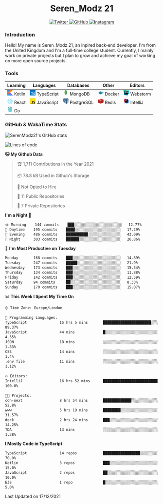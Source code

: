 <div align="center">
  <h1>Seren_Modz 21</h1>
  <a href="https://twitter.com/SerenModz21">
    <img alt="Twitter" src="https://img.shields.io/badge/twitter%20-%231DA1F2.svg?&style=for-the-badge&logo=Twitter&logoColor=white">
  </a>
  <a href="https://github.com/SerenModz21">
    <img alt="GitHub" src="https://img.shields.io/badge/github%20-%23121011.svg?&style=for-the-badge&logo=github&logoColor=white">
  </a>
  <a href="https://www.instagram.com/serenmodz21">
    <img alt="Instagram" src="https://img.shields.io/badge/instagram%20-%23E4405F.svg?&style=for-the-badge&logo=Instagram&logoColor=white">
  </a>
</div>

### Introduction

Hello! My name is Seren_Modz 21, an inpired back-end developer. I'm from the United Kingdom and I'm a full-time college student. Currently, I mainly work on private projects but I plan to grow and achieve my goal of working on more open source projects. 

### Tools

 **Learning**                                        | **Languages**                                               | **Databases**                                               | **Other**                                           | **Editors**                                                  
-----------------------------------------------------|-------------------------------------------------------------|-------------------------------------------------------------|-----------------------------------------------------|--------------------------------------------------------------
 <img width="19px" src="./assets/kotlin.svg"> Kotlin | <img width="19px" src="./assets/typescript.svg"> TypeScript | <img width="19px" src="./assets/mongodb.svg"> MongoDB       | <img width="19px" src="./assets/docker.svg"> Docker | <img width="19px" src="./assets/webstorm.svg"> Webstorm      
 <img width="19px" src="./assets/react.svg"> React   | <img width="19px" src="./assets/javascript.svg"> JavaScript | <img width="19px" src="./assets/postgresql.svg"> PostgreSQL | <img width="19px" src="./assets/redis.svg"> Redis   | <img width="19px" src="./assets/intellij-idea.svg"> IntelliJ
 <img width="19px" src="./assets/go.svg"> Go         |                                                             |                                                             |                                                     |                                                                                                               

### GitHub & WakaTime Stats

![SerenModz21's GitHub stats](https://github-readme-stats.vercel.app/api?username=SerenModz21&show_icons=true&theme=dark)

<!--START_SECTION:waka-->
![Lines of code](https://img.shields.io/badge/From%20Hello%20World%20I%27ve%20Written-48436%20lines%20of%20code-blue)

**🐱 My Github Data** 

> 🏆 1,711 Contributions in the Year 2021
 > 
> 📦 78.8 kB Used in Github's Storage 
 > 
> 🚫 Not Opted to Hire
 > 
> 📜 11 Public Repositories 
 > 
> 🔑 7 Private Repositories  
 > 
**I'm a Night 🦉** 

```text
🌞 Morning    144 commits    ███░░░░░░░░░░░░░░░░░░░░░░   12.77% 
🌆 Daytime    195 commits    ████░░░░░░░░░░░░░░░░░░░░░   17.29% 
🌃 Evening    486 commits    ██████████░░░░░░░░░░░░░░░   43.09% 
🌙 Night      303 commits    ██████░░░░░░░░░░░░░░░░░░░   26.86%

```
📅 **I'm Most Productive on Tuesday** 

```text
Monday       168 commits    ███░░░░░░░░░░░░░░░░░░░░░░   14.89% 
Tuesday      247 commits    █████░░░░░░░░░░░░░░░░░░░░   21.9% 
Wednesday    173 commits    ███░░░░░░░░░░░░░░░░░░░░░░   15.34% 
Thursday     134 commits    ███░░░░░░░░░░░░░░░░░░░░░░   11.88% 
Friday       142 commits    ███░░░░░░░░░░░░░░░░░░░░░░   12.59% 
Saturday     94 commits     ██░░░░░░░░░░░░░░░░░░░░░░░   8.33% 
Sunday       170 commits    ███░░░░░░░░░░░░░░░░░░░░░░   15.07%

```


📊 **This Week I Spent My Time On** 

```text
⌚︎ Time Zone: Europe/London

💬 Programming Languages: 
TypeScript               15 hrs 5 mins       ██████████████████████░░░   89.37% 
JavaScript               44 mins             █░░░░░░░░░░░░░░░░░░░░░░░░   4.35% 
JSON                     18 mins             ░░░░░░░░░░░░░░░░░░░░░░░░░   1.83% 
CSS                      14 mins             ░░░░░░░░░░░░░░░░░░░░░░░░░   1.4% 
.env file                11 mins             ░░░░░░░░░░░░░░░░░░░░░░░░░   1.12%

🔥 Editors: 
IntelliJ                 16 hrs 52 mins      █████████████████████████   100.0%

🐱‍💻 Projects: 
cdn-next                 8 hrs 54 mins       █████████████░░░░░░░░░░░░   52.8% 
www                      5 hrs 19 mins       ████████░░░░░░░░░░░░░░░░░   31.57% 
deck                     2 hrs 24 mins       ███░░░░░░░░░░░░░░░░░░░░░░   14.25% 
TDA                      13 mins             ░░░░░░░░░░░░░░░░░░░░░░░░░   1.38%

```

**I Mostly Code in TypeScript** 

```text
TypeScript               14 repos            █████████████████░░░░░░░░   70.0% 
Kotlin                   3 repos             ███░░░░░░░░░░░░░░░░░░░░░░   15.0% 
JavaScript               2 repos             ██░░░░░░░░░░░░░░░░░░░░░░░   10.0% 
EJS                      1 repo              █░░░░░░░░░░░░░░░░░░░░░░░░   5.0%

```



 Last Updated on 17/12/2021
<!--END_SECTION:waka-->
